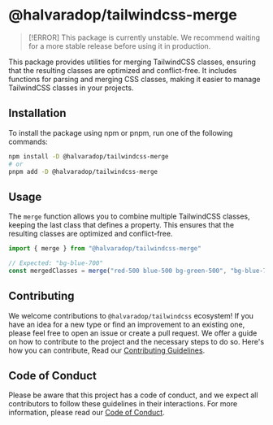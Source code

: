 # @halvaradop/tailwindcss-merge

> [!ERROR]
> This package is currently unstable. We recommend waiting for a more stable release before using it in production.

This package provides utilities for merging TailwindCSS classes, ensuring that the resulting classes are optimized and conflict-free. It includes functions for parsing and merging CSS classes, making it easier to manage TailwindCSS classes in your projects.

## Installation

To install the package using npm or pnpm, run one of the following commands:

```bash
npm install -D @halvaradop/tailwindcss-merge
# or
pnpm add -D @halvaradop/tailwindcss-merge
```

## Usage

The `merge` function allows you to combine multiple TailwindCSS classes, keeping the last class that defines a property. This ensures that the resulting classes are optimized and conflict-free.

```ts
import { merge } from "@halvaradop/tailwindcss-merge"

// Expected: "bg-blue-700"
const mergedClasses = merge("red-500 blue-500 bg-green-500", "bg-blue-700")
```

## Contributing

We welcome contributions to `@halvaradop/tailwindcss` ecosystem! If you have an idea for a new type or find an improvement to an existing one, please feel free to open an issue or create a pull request. We offer a guide on how to contribute to the project and the necessary steps to do so. Here's how you can contribute, Read our [Contributing Guidelines](https://github.com/halvaradop/.github/blob/master/.github/CONTRIBUTING.md).

## Code of Conduct

Please be aware that this project has a code of conduct, and we expect all contributors to follow these guidelines in their interactions. For more information, please read our [Code of Conduct](https://github.com/halvaradop/.github/blob/master/.github/CODE_OF_CONDUCT.md).
